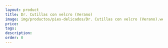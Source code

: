 ```yaml
---
layout: product
title: Dr. Cutillas con velcro (Verano)
image: img/productos/pies-delicados/Dr. Cutillas con velcro (Verano).webp
price: 
tags: 
description: 
order: 0
---
```

